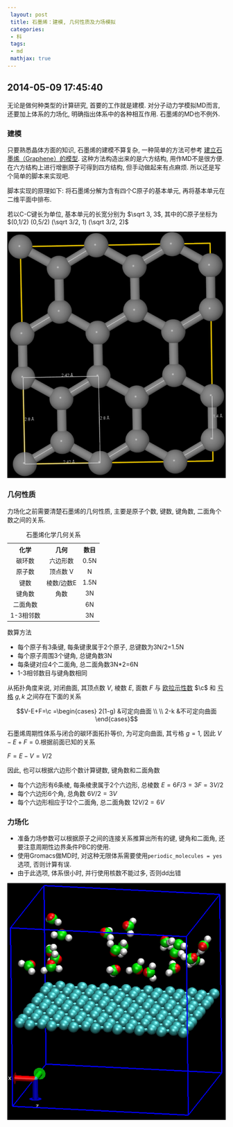 ```yaml
---
 layout: post
 title: 石墨烯：建模, 几何性质及力场模拟
 categories: 
 - 科
 tags:
 - md
 mathjax: true
---
```


## 2014-05-09 17:45:40

无论是做何种类型的计算研究, 首要的工作就是建模.
对分子动力学模拟MD而言, 还要加上体系的力场化, 明确指出体系中的各种相互作用.
石墨烯的MD也不例外.

### 建模

只要熟悉晶体方面的知识, 石墨烯的建模不算复杂, 一种简单的方法可参考
[建立石墨烯（Graphene）的模型](http://emuch.net/html/201201/4059579.html).
这种方法构造出来的是六方结构, 用作MD不是很方便. 
在六方结构上进行增删原子可得到四方结构, 但手动做起来有点麻烦.
所以还是写个简单的脚本来实现吧.

脚本实现的原理如下: 将石墨烯分解为含有四个C原子的基本单元, 再将基本单元在二维平面中排布.

若以C-C键长为单位, 基本单元的长宽分别为 $\sqrt 3, 3$, 其中的C原子坐标为 $(0,1/2) (0,5/2) (\sqrt 3/2, 1) (\sqrt 3/2, 2)$

![](/pic/2014-05-09-Graphene_3-2.png)

### 几何性质

力场化之前需要清楚石墨烯的几何性质, 主要是原子个数, 键数, 键角数, 二面角个数之间的关系.

<table><caption>石墨烯化学几何关系</caption>
<tr>
<th style="text-align:center;"> 化学 </th>
<th style="text-align:center;"> 几何    </th>
<th colspan="2" style="text-align:center;"> 数目 </th>
</tr>
<tr>
<td style="text-align:center;"> 碳环数  </td>
<td style="text-align:center;"> 六边形数  </td>
<td colspan="2" style="text-align:center;"> 0.5N</td>
</tr>
<tr>
<td style="text-align:center;"> 原子数  </td>
<td style="text-align:center;"> 顶点数 V  </td>
<td colspan="2" style="text-align:center;"> N</td>
</tr>
<tr>
<td style="text-align:center;"> 键数    </td>
<td style="text-align:center;"> 棱数/边数E</td>
<td colspan="2" style="text-align:center;"> 1.5N</td>
</tr>
<tr>
<td style="text-align:center;"> 键角数  </td>
<td style="text-align:center;"> 角数      </td>
<td colspan="2" style="text-align:center;"> 3N</td>
</tr>
<tr>
<td style="text-align:center;">二面角数 </td>
<td style="text-align:center;">           </td>
<td colspan="2" style="text-align:center;"> 6N</td>
</tr>
<tr>
<td style="text-align:center;">1-3相邻数</td>
<td style="text-align:center;">           </td>
<td colspan="2" style="text-align:center;"> 3N</td>
</tr>
</table>

数算方法

- 每个原子有3条键, 每条键隶属于2个原子, 总键数为3N/2=1.5N
- 每个原子周围3个键角, 总键角数3N
- 每条键对应4个二面角, 总二面角数3N*2=6N
- 1-3相邻数目与键角数相同

从拓扑角度来说, 对闭曲面, 其顶点数 $V$, 棱数 $E$, 面数 $F$ 与
[欧拉示性数](http://zh.wikipedia.org/wiki/%E6%AC%A7%E6%8B%89%E7%A4%BA%E6%80%A7%E6%95%B0) $\c$ 和
[亏格](http://zh.wikipedia.org/wiki/%E4%BA%8F%E6%A0%BC) $g, k$ 之间存在下面的关系

$$V-E+F=\c =\begin{cases}
2(1-g) &可定向曲面  \\ \\
2-k    &不可定向曲面
\end{cases}$$

石墨烯周期性体系与闭合的碳环面拓扑等价, 为可定向曲面, 其亏格 $g=1$, 因此
$V-E+F=0$.根据前面已知的关系

$F=E-V=V/2$

因此, 也可以根据六边形个数计算键数, 键角数和二面角数

- 每个六边形有6条棱, 每条棱隶属于2个六边形, 总棱数 $E=6F/3=3F=3V/2$
- 每个六边形6个角, 总角数 $6V/2=3V$
- 每个六边形相应于12个二面角, 总二面角数 $12V/2=6V$


### 力场化

- 准备力场参数可以根据原子之间的连接关系推算出所有的键, 键角和二面角, 还要注意周期性边界条件PBC的使用.
- 使用Gromacs做MD时, 对这种无限体系需要使用`periodic_molecules = yes`选项, 否则计算有误.
- 由于此选项, 体系很小时, 并行使用核数不能过多, 否则dd出错

![](/pic/2014-05-09-Graphene_MD.gif)
